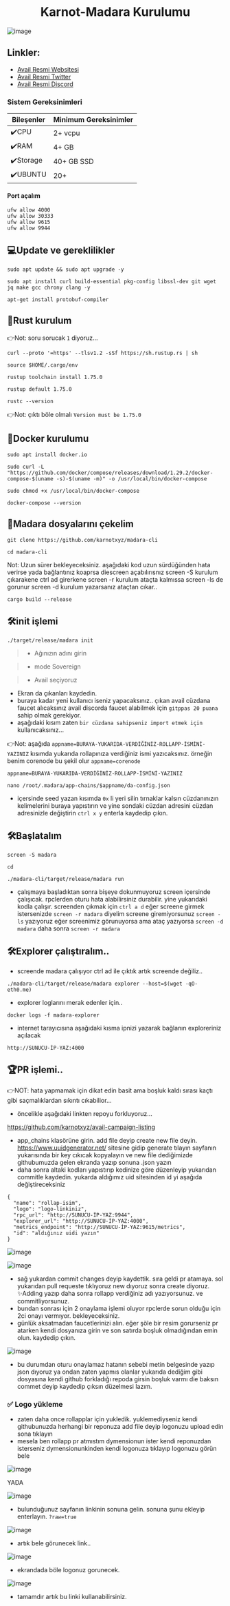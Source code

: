 # <h1 align="center">Karnot-Madara Kurulumu</h1>

![image](https://github.com/Core-Node-Team/Testnet-TR/assets/91562185/5fccf5ae-bc54-4619-be40-f1cf8a2764ec)



## Linkler:
 * [Avail Resmi Websitesi](https://www.availproject.org/)
 * [Avail Resmi Twitter](https://twitter.com/AvailProject)
 * [Avail Resmi Discord](https://discord.gg/kkHAXZCNZa)



### Sistem Gereksinimleri
| Bileşenler | Minimum Gereksinimler | 
| ------------ | ------------ |
| ✔️CPU |	2+ vcpu|
| ✔️RAM	| 4+ GB |
| ✔️Storage	| 40+ GB SSD |
| ✔️UBUNTU | 20+ |

#### Port açalım
```
ufw allow 4000
ufw allow 30333
ufw allow 9615
ufw allow 9944
```
## 💻Update ve gereklilikler
```
sudo apt update && sudo apt upgrade -y
```
```
sudo apt install curl build-essential pkg-config libssl-dev git wget jq make gcc chrony clang -y
```
```
apt-get install protobuf-compiler
```
## 🚧Rust kurulum

👉Not: soru sorucak `1` diyoruz...
```
curl --proto '=https' --tlsv1.2 -sSf https://sh.rustup.rs | sh
```
```
source $HOME/.cargo/env
```
```
rustup toolchain install 1.75.0
```
```
rustup default 1.75.0
```
```
rustc --version
```
👉Not: çıktı böle olmalı `Version must be 1.75.0`


## 🚧Docker kurulumu

```
sudo apt install docker.io
```
```
sudo curl -L "https://github.com/docker/compose/releases/download/1.29.2/docker-compose-$(uname -s)-$(uname -m)" -o /usr/local/bin/docker-compose
```
```
sudo chmod +x /usr/local/bin/docker-compose
```
```
docker-compose --version
```

## 🚧Madara dosyalarını çekelim
```
git clone https://github.com/karnotxyz/madara-cli
```
```
cd madara-cli
```
Not: Uzun sürer bekleyeceksiniz. aşağıdaki kod uzun sürdüğünden hata verirse yada bağlantınız koaprsa diescreen açabılırısnız screen -S kurulum  çıkarakene ctrl ad girerkene screen -r kurulum ataçta kalmıssa screen -ls de gorunur screen -d kurulum yazarsanız ataçtan cıkar..
```
cargo build --release
```

## 🛠️init işlemi
```
./target/release/madara init
```
> * Ağınızın adını girin

> * mode Sovereign

> * Avail seçiyoruz

* Ekran da çıkanları kaydedin.
* buraya kadar yeni kullanıcı iseniz yapacaksınız.. çıkan avail cüzdana faucet alıcaksınız avail discorda faucet alabilmek için `gitppas 20 puana` sahip olmak gerekiyor.
* aşağıdaki kısım zaten `bir cüzdana sahipseniz import etmek için` kullanıcaksınız...

👉Not: aşağıda `appname=BURAYA-YUKARIDA-VERDİĞİNİZ-ROLLAPP-İSMİNİ-YAZINIZ` kısımda yukarıda rollapınıza verdiğiniz ismi yazıcaksınız. örneğin benim corenode bu şekil olur `appname=corenode`
```
appname=BURAYA-YUKARIDA-VERDİĞİNİZ-ROLLAPP-İSMİNİ-YAZINIZ
```
```
nano /root/.madara/app-chains/$appname/da-config.json
```
* içersinde seed yazan kısımda `0x` li yeri silin tırnaklar kalsın cüzdanınızın kelimelerini buraya yapıstırın ve yine sondaki cüzdan adresini cüzdan adresinizle değiştirin `ctrl x y` enterla kaydedip çıkın.


## 🛠️Başlatalım

```
screen -S madara
```
```
cd
```
```
./madara-cli/target/release/madara run
```

* çalışmaya başladıktan sonra bişeye dokunmuyoruz screen içersinde çalışıcak. rpclerden oturu hata alabilirsiniz durabilir. yine yukarıdaki kodla çalışır. screenden çıkmak için `ctrl a d` eğer screene girmek istersenizde `screen -r madara` diyelim screene giremiyorsunuz `screen -ls` yazıyoruz eğer screenimiz görunuyorsa ama ataç yazıyorsa `screen -d madara` daha sonra `screen -r madara` 

## 🛠️Explorer çalıştıralım..

* screende madara çalışıyor ctrl ad ile çıktık artık screende değiliz..
```
./madara-cli/target/release/madara explorer --host=$(wget -qO- eth0.me)
```
* explorer loglarını merak edenler için..
```
docker logs -f madara-explorer
```
* internet tarayıcısına aşağıdaki kısma ipnizi yazarak bağlanın exploreriniz açılacak
```
http://SUNUCU-İP-YAZ:4000
```

## 🏆PR işlemi..
👉NOT: hata yapmamak için dikat edin basit ama boşluk kaldı sırası kaçtı gibi saçmalıklardan sıkıntı cıkabilior...

* öncelikle aşağıdaki linkten repoyu forkluyoruz...

https://github.com/karnotxyz/avail-campaign-listing

* app_chains klasörüne girin. add file deyip create new file deyin. https://www.uuidgenerator.net/ sitesine gidip generate tılayın sayfanın yukarısında bir key cıkıcak kopyalayın ve new file dediğimizde githubumuzda gelen ekranda yazıp sonuna .json yazın
* daha sonra altaki kodları yapıstırıp kedinize göre düzenleyip yukarıdan commitle kaydedin. yukarda aldığımız uid sitesinden id yi aşağıda değiştireceksiniz
```
{
  "name": "rollap-isim",
  "logo": "logo-linkiniz",
  "rpc_url": "http://SUNUCU-İP-YAZ:9944",
  "explorer_url": "http://SUNUCU-İP-YAZ:4000",
  "metrics_endpoint": "http://SUNUCU-İP-YAZ:9615/metrics",
  "id": "aldığınız uidi yazın"
}
```

![image](https://github.com/Core-Node-Team/Testnet-TR/assets/91562185/dbff5f4b-cd52-412a-be7b-c4dc5734489a)

![image](https://github.com/Core-Node-Team/Testnet-TR/assets/91562185/259a747b-b047-43f0-983e-b725d5a41c06)

* sağ yukardan commit changes deyip kaydettik. sıra geldi pr atamaya. sol yukarıdan pull requeste tıklıyoruz new dıyoruz sonra create diyoruz. ✨️Adding yazıp daha sonra rollapp verdiğiniz adı yazıyorsunuz. ve commitliyorsunuz.
* bundan sonrası için 2 onaylama işlemi oluyor rpclerde sorun olduğu için 2ci onayı vermıyor. bekleyeceksiniz.
* günlük aksatmadan faucetlerinizi alın. eğer şöle bir resim gorurseniz pr atarken kendi dosyanıza girin ve son satırda boşluk olmadığından emin olun. kaydedip çıkın.

![image](https://github.com/Core-Node-Team/Testnet-TR/assets/91562185/5bf09ef7-0088-45f4-b4ef-522a9125f323)

* bu durumdan oturu onaylamaz hatanın sebebi metin belgesinde yazıp json dıyoruz ya ondan zaten yapmıs olanlar yukarıda dediğim gibi dosyasına kendi github forkladığı repoda girsin boşluk varmı die baksın commet deyip kaydedip çıksın düzelmesi lazım.


### ✅ Logo yükleme

* zaten daha once rollapplar için yukledik. yuklemediyseniz kendi githubunuzda herhangi bir reponuza add file deyip logonuzu upload  edin sona tıklayın 
* mesela ben rollapp pr atmıstım dymensionun ister kendi reponuzdan isterseniz dymensionunkinden kendi logonuza tıklayıp logonuzu görün bele

![image](https://github.com/Core-Node-Team/Testnet-TR/assets/91562185/f3bca48a-6026-4413-b875-6ab5b385bb36)

YADA

![image](https://github.com/Core-Node-Team/Testnet-TR/assets/91562185/a1d70d40-dd43-4bd2-8bab-486f690acf7c)

* bulunduğunuz sayfanın linkinin sonuna gelin. sonuna şunu ekleyip enterlayın. `?raw=true`

![image](https://github.com/Core-Node-Team/Testnet-TR/assets/91562185/b4e6e365-8378-4601-8a92-1f2612459303)

* artık bele görunecek link..

![image](https://github.com/Core-Node-Team/Testnet-TR/assets/91562185/9d2ef66e-9f75-4b2c-abc0-eb0070120550)

* ekrandada böle logonuz gorunecek.

![image](https://github.com/Core-Node-Team/Testnet-TR/assets/91562185/2640a771-3c66-4969-81ed-00de5d5f7246)

* tamamdır artık bu linki kullanabilirsiniz.











